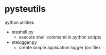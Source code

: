 # pysteutils
python utilities

* steshell.py
  * execute shell command in python scripts
* stelogger.py
  * create simple application logger (on file)
